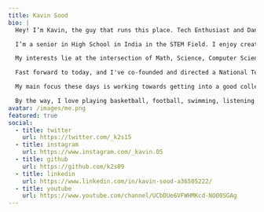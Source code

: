 ```yaml
---
title: Kavin Sood
bio: |
  Hey! I’m Kavin, the guy that runs this place. Tech Enthusiast and Dank Memer.

  I’m a senior in High School in India in the STEM Field. I enjoy creating things that live on the internet.

  My interests lie at the intersection of Math, Science, Computer Science and Information Technology. I’m attracted to STEM because of my organized, analytical and goal-oriented nature. In addition to my academic achievements, I am proud to actively contribute to the Tech Cohort of our time.

  Fast forward to today, and I've co-founded and directed a National Tech Symposium, founded and presided over my School's Tech Club, and become the IT Captain of my School.

  My main focus these days is working towards getting into a good college, pursuing my passion in the field of Tech, and becoming a better individual.

  By the way, I love playing basketball, football, swimming, listening to Dua Lipa and taking long walks at night.
avatar: /images/me.png
featured: true
social:
  - title: twitter
    url: https://twitter.com/_k2s15
  - title: instagram
    url: https://www.instagram.com/_kavin.05
  - title: github
    url: https://github.com/k2s09
  - title: linkedin
    url: https://www.linkedin.com/in/kavin-sood-a36505222/
  - title: youtube
    url: https://www.youtube.com/channel/UCbDUe6VFWHMKcd-NO00SGAg
---
```


